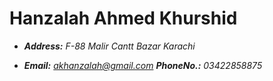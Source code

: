 # Hanzalah Ahmed Khurshid

* ***Address:** F-88 Malir Cantt Bazar Karachi*

* ***Email:** akhanzalah@gmail.com **PhoneNo.:** 03422858875*
